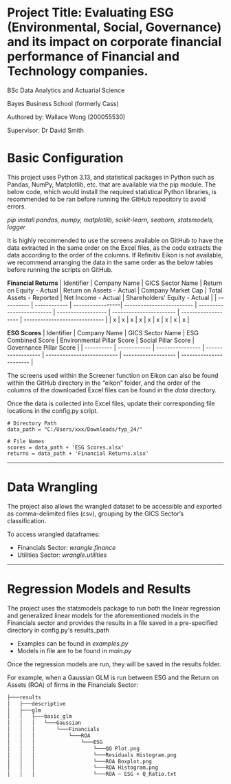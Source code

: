 # Project Title: Evaluating ESG (Environmental, Social, Governance) and its impact on corporate financial performance of Financial and Technology companies.

BSc Data Analytics and Actuarial Science

Bayes Business School (formerly Cass)

Authored by: Wallace Wong (200055530)

Supervisor: Dr David Smith

# Basic Configuration

This project uses Python 3.13, and statistical packages in Python such as Pandas, NumPy, Matplotlib, etc. that are available via the pip module. The below code, which would install the required statistical Python libraries, is recommended to be ran before running the GitHub repository to avoid errors. 

*pip install pandas, numpy, matplotlib, scikit-learn, seaborn, statsmodels, logger*

It is highly recommended to use the screens available on GitHub to have the data extracted in the same order on the Excel files, as the code extracts the data according to the order of the columns. If Refinitiv Eikon is not available, we recommend arranging the data in the same order as the below tables before running the scripts on GitHub.

**Financial Returns**
| Identifier | Company Name | GICS Sector Name | Return on Equity - Actual | Return on Assets - Actual | Company Market Cap | Total Assets - Reported | Net Income - Actual | Shareholders' Equity - Actual |
| ---------- | ------------ | -----------------| ------------------------- | ------------------------- | ------------------ | ----------------------- | ------------------- | ----------------------------- |
| x | x | x | x | x | x | x | x | x |

**ESG Scores**
| Identifier | Company Name | GICS Sector Name | ESG Combined Score | Environmental Pillar Score | Social Pillar Score | Governance Pillar Score |
| ---------- | ------------ | ---------------- | ------------------ | -------------------------- | ------------------- | ----------------------- |

The screens used within the Screener function on Eikon can also be found within the GitHub directory in the “eikon” folder, and the order of the columns of the downloaded Excel files can be found in the *data* directory.

Once the data is collected into Excel files, update their corresponding file locations in the config.py script.

    # Directory Path
    data_path = "C:/Users/xxx/Downloads/fyp_24/"

    # File Names
    scores = data_path + 'ESG Scores.xlsx'
    returns = data_path + 'Financial Returns.xlsx'

---

# Data Wrangling

The project also allows the wrangled dataset to be accessible and exported as comma-delimited files (csv), grouping by the GICS Sector’s classification. 

To access wrangled dataframes:
- Financials Sector: *wrangle.finance*
- Utilities Sector: *wrangle.utilities*


---

# Regression Models and Results 

The project uses the statsmodels package to run both the linear regression and generalized linear models for the aforementioned models in the Financials sector and provides the results in a file saved in a pre-specified directory in config.py's results_path

- Examples can be found in *examples.py*
- Models in file are to be found in *main.py*

Once the regression models are run, they will be saved in the results folder.

For example, when a Gaussian GLM is run between ESG and the Return on Assets (ROA) of firms in the Financials Sector: 

```bash
├───results
│   ├───descriptive
│   ├───glm
│   │   ├───basic_glm
│   │   │   └───Gaussian
│   │   │       └───Financials
│   │   │           └───ROA
│   │   │               └───ESG
│   │   │                   └───QQ Plot.png
│   │   │                   └───Residuals Histogram.png
│   │   │                   └───ROA Boxplot.png
│   │   │                   └───ROA Histogram.png
│   │   │                   └───ROA ~ ESG + Q_Ratio.txt
```

